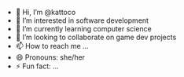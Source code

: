 - 👋 Hi, I’m @kattoco
- 👀 I’m interested in software development
- 🌱 I’m currently learning computer science
- 💞️ I’m looking to collaborate on game dev projects
- 📫 How to reach me ...
- 😄 Pronouns: she/her
- ⚡ Fun fact: ...

<!---
kattoco/kattoco is a ✨ special ✨ repository because its `README.md` (this file) appears on your GitHub profile.
You can click the Preview link to take a look at your changes.
--->
